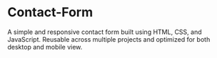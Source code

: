 # Contact-Form
A simple and responsive contact form built using HTML, CSS, and JavaScript. Reusable across multiple projects and optimized for both desktop and mobile view.
